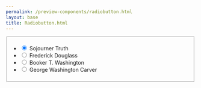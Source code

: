 ```yaml
--- 
permalink: /preview-components/radiobutton.html
layout: base 
title: Radiobutton.html
---
```




<fieldset class="usa-fieldset-inputs usa-sans">
  <ul class="usa-unstyled-list">
    
      
  <li>
    <input id="truth" type="radio" name="historical-figures-1" value="truth" checked>
    <label for="truth">Sojourner Truth</label>
  </li>

    
      
  <li>
    <input id="douglass" type="radio" name="historical-figures-1" value="douglass" >
    <label for="douglass">Frederick Douglass</label>
  </li>

    
      
  <li>
    <input id="washington" type="radio" name="historical-figures-1" value="washington" >
    <label for="washington">Booker T. Washington</label>
  </li>

    
      
  <li>
    <input id="washington" type="radio" name="historical-figures-1" value="carver" >
    <label for="washington">George Washington Carver</label>
  </li>

    
  </ul>
</fieldset>

